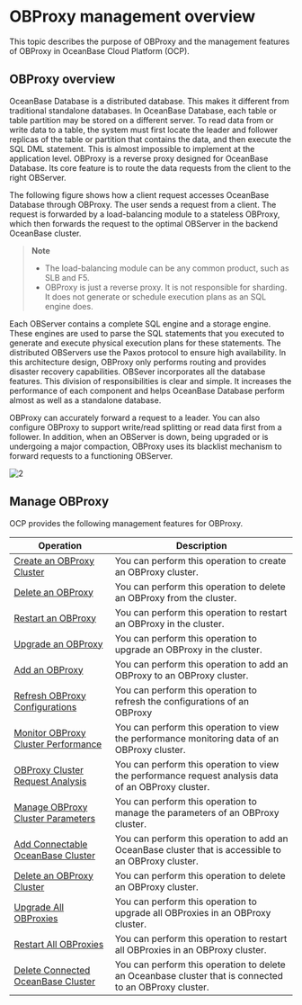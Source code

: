 # OBProxy management overview

This topic describes the purpose of OBProxy and the management features of OBProxy in OceanBase Cloud Platform (OCP).

## OBProxy overview

OceanBase Database is a distributed database. This makes it different from traditional standalone databases. In OceanBase Database, each table or table partition may be stored on a different server. To read data from or write data to a table, the system must first locate the leader and follower replicas of the table or partition that contains the data, and then execute the SQL DML statement. This is almost impossible to implement at the application level. OBProxy is a reverse proxy designed for OceanBase Database. Its core feature is to route the data requests from the client to the right OBServer.

The following figure shows how a client request accesses OceanBase Database through OBProxy. The user sends a request from a client. The request is forwarded by a load-balancing module to a stateless OBProxy, which then forwards the request to the optimal OBServer in the backend OceanBase cluster.

> **Note**
>
> * The load-balancing module can be any common product, such as SLB and F5.
> * OBProxy is just a reverse proxy. It is not responsible for sharding. It does not generate or schedule execution plans as an SQL engine does.

Each OBServer contains a complete SQL engine and a storage engine. These engines are used to parse the SQL statements that you executed to generate and execute physical execution plans for these statements. The distributed OBServers use the Paxos protocol to ensure high availability. In this architecture design, OBProxy only performs routing and provides disaster recovery capabilities. OBSever incorporates all the database features. This division of responsibilities is clear and simple. It increases the performance of each component and helps OceanBase Database perform almost as well as a standalone database.

OBProxy can accurately forward a request to a leader. You can also configure OBProxy to support write/read splitting or read data first from a follower. In addition, when an OBServer is down, being upgraded or is undergoing a major compaction, OBProxy uses its blacklist mechanism to forward requests to a functioning OBServer.

![2](https://help-static-aliyun-doc.aliyuncs.com/assets/img/en-US/1726967161/p184129.png)

## Manage OBProxy

OCP provides the following management features for OBProxy.

|                                     Operation                                      |                                              Description                                               |
|------------------------------------------------------------------------------------|--------------------------------------------------------------------------------------------------------|
| [Create an OBProxy Cluster](../../8.obproxy/1.create-an-obproxy-cluster-2.md)           | You can perform this operation to create an OBProxy cluster.                                           |
| [Delete an OBProxy](../../8.obproxy/3.delete-obproxy-cluster.md)                   | You can perform this operation to delete an OBProxy from the cluster.                                  |
| [Restart an OBProxy](../../8.obproxy/4.restart-obproxy-cluster.md)                  | You can perform this operation to restart an OBProxy in the cluster.                                   |
| [Upgrade an OBProxy](../../8.obproxy/5.upgrade-obproxy.md)                  | You can perform this operation to upgrade an OBProxy in the cluster.                                   |
| [Add an OBProxy](../../8.obproxy/6.add-obproxy.md)                      | You can perform this operation to add an OBProxy to an OBProxy cluster.                                |
| [Refresh OBProxy Configurations](../../8.obproxy/7.refresh-obproxy-configuration.md)      | You can perform this operation to refresh the configurations of an OBProxy                             |
| [Monitor OBProxy Cluster Performance](../../8.obproxy/8.monitor-obproxy-cluster-performance.md) | You can perform this operation to view the performance monitoring data of an OBProxy cluster.          |
| [OBProxy Cluster Request Analysis](../../8.obproxy/9.1.obproxy-request-analysis.md) | You can perform this operation to view the performance request analysis data of an OBProxy cluster.          |
| [Manage OBProxy Cluster Parameters](../../8.obproxy/9.obproxy-cluster-parameter-management.md)   | You can perform this operation to manage the parameters of an OBProxy cluster.                         |
| [Add Connectable OceanBase Cluster](../../8.obproxy/10.add-a-connectable-ob-cluster.md)   | You can perform this operation to add an OceanBase cluster that is accessible to an OBProxy cluster.   |
| [Delete an OBProxy Cluster](../../8.obproxy/11.delete-obproxy-cluster-1.md)           | You can perform this operation to delete an OBProxy cluster.                                           |
| [Upgrade All OBProxies](../../8.obproxy/12.the-list-of-all-proxy-nodes-in-the-obproxy-cluster.md)               | You can perform this operation to upgrade all OBProxies in an OBProxy cluster.                         |
| [Restart All OBProxies](../../8.obproxy/13.restarts-all-obproxy-nodes-in-the-obproxy-cluster.md)               | You can perform this operation to restart all OBProxies in an OBProxy cluster.                         |
| [Delete Connected OceanBase Cluster](../../8.obproxy/14.delete-a-connected-ob-cluster.md)  | You can perform this operation to delete an Oceanbase cluster that is connected to an OBProxy cluster. |
